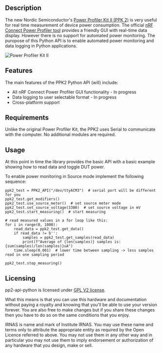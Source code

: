 ## Description
The new Nordic Semiconductor's [Power Profiler Kit II (PPK 2)](https://www.nordicsemi.com/Software-and-tools/Development-Tools/Power-Profiler-Kit-2) is very useful for real time measurement of device power consumption. The official [nRF Connect Power Profiler tool](https://github.com/NordicSemiconductor/pc-nrfconnect-ppk) provides a friendly GUI with real-time data display. However there is no support for automated power monitoring. The puropose of this Python API is to enable automated power monitoring and data logging in Python applications.

![Power Profiler Kit II](https://github.com/IRNAS/ppk2-api-python/blob/master/images/power-profiler-kit-II.jpg)

## Features
The main features of the PPK2 Python API (will) include:
* All nRF Connect Power Profiler GUI functionality - In progress
* Data logging to user selectable format - In progress
* Cross-platform support

## Requirements
Unlike the original Power Profiler Kit, the PPK2 uses Serial to communicate with the computer. No additional modules are required.

## Usage
At this point in time the library provides the basic API with a basic example showing how to read data and toggle DUT power.

To enable power monitoring in Source mode implement the following sequence:
```
ppk2_test = PPK2_API("/dev/ttyACM3")  # serial port will be different for you
ppk2_test.get_modifiers()
ppk2_test.use_source_meter()  # set source meter mode
ppk2_test.set_source_voltage(3300)  # set source voltage in mV
ppk2_test.start_measuring()  # start measuring

# read measured values in a for loop like this:
for i in range(0, 1000):
    read_data = ppk2_test.get_data()
    if read_data != b'':
        samples = ppk2_test.get_samples(read_data)
        print(f"Average of {len(samples)} samples is: {sum(samples)/len(samples)}uA")
    time.sleep(0.001)  # lower time between sampling -> less samples read in one sampling period
    
ppk2_test.stop_measuring()
```


## Licensing
pp2-api-python is licensed under [GPL V2 license](https://www.gnu.org/licenses/old-licenses/gpl-2.0.en.html).

What this means is that you can use this hardware and documentation without paying a royalty and knowing that you'll be able to use your version forever. You are also free to make changes but if you share these changes then you have to do so on the same conditions that you enjoy.

IRNAS is name and mark of Institute IRNAS. You may use these name and terms only to attribute the appropriate entity as required by the Open Licence referred to above. You may not use them in any other way and in particular you may not use them to imply endorsement or authorization of any hardware that you design, make or sell.
